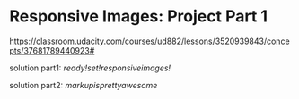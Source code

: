 # Responsive Images: Project Part 1 #
https://classroom.udacity.com/courses/ud882/lessons/3520939843/concepts/37681789440923#


solution part1: _ready!set!responsiveimages!_

solution part2: _markupisprettyawesome_

